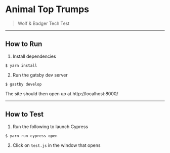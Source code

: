 # Animal Top Trumps
> Wolf & Badger Tech Test

***

## How to Run

1. Install dependencies
```
$ yarn install
```

2. Run the gatsby dev server
```
$ gastby develop
```
The site should then open up at http://localhost:8000/

***

## How to Test

1. Run the following to launch Cypress
```
$ yarn run cypress open
``` 

2. Click on `test.js` in the window that opens